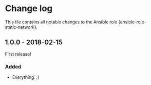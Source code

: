 # Change log

This file contains all notable changes to the Ansible role {ansible-role-static-network}.

## 1.0.0 - 2018-02-15

First release!

### Added
- Everything. ;)
